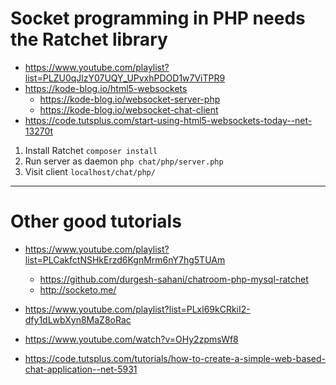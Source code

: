 # Socket programming in PHP needs the Ratchet library

- https://www.youtube.com/playlist?list=PLZU0qJlzY07UQY_UPvxhPDOD1w7ViTPR9
- https://kode-blog.io/html5-websockets
	- https://kode-blog.io/websocket-server-php
	- https://kode-blog.io/websocket-chat-client
- https://code.tutsplus.com/start-using-html5-websockets-today--net-13270t

1. Install Ratchet `composer install`
2. Run server as daemon `php chat/php/server.php`
3. Visit client `localhost/chat/php/`

---

# Other good tutorials

- https://www.youtube.com/playlist?list=PLCakfctNSHkErzd6KgnMrm6nY7hg5TUAm
	- https://github.com/durgesh-sahani/chatroom-php-mysql-ratchet
	- http://socketo.me/
- https://www.youtube.com/playlist?list=PLxl69kCRkiI2-dfy1dLwbXyn8MaZ8oRac
- https://www.youtube.com/watch?v=OHy2zpmsWf8

- https://code.tutsplus.com/tutorials/how-to-create-a-simple-web-based-chat-application--net-5931
